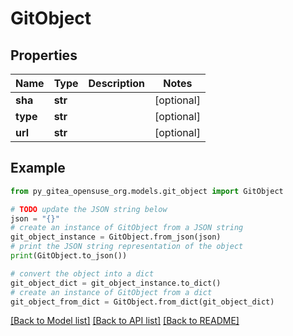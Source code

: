 # GitObject


## Properties

Name | Type | Description | Notes
------------ | ------------- | ------------- | -------------
**sha** | **str** |  | [optional] 
**type** | **str** |  | [optional] 
**url** | **str** |  | [optional] 

## Example

```python
from py_gitea_opensuse_org.models.git_object import GitObject

# TODO update the JSON string below
json = "{}"
# create an instance of GitObject from a JSON string
git_object_instance = GitObject.from_json(json)
# print the JSON string representation of the object
print(GitObject.to_json())

# convert the object into a dict
git_object_dict = git_object_instance.to_dict()
# create an instance of GitObject from a dict
git_object_from_dict = GitObject.from_dict(git_object_dict)
```
[[Back to Model list]](../README.md#documentation-for-models) [[Back to API list]](../README.md#documentation-for-api-endpoints) [[Back to README]](../README.md)


